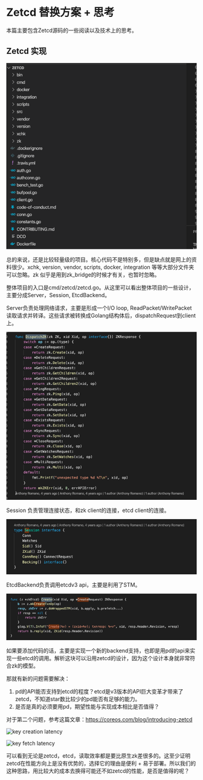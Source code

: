 # Zetcd 替换方案 + 思考

本篇主要包含Zetcd源码的一些阅读以及技术上的思考。



## Zetcd 实现

![image-20200714194941268](./img/image-20200714194941268.png)

总的来说，还是比较轻量级的项目。核心代码不是特别多，但是缺点就是网上的资料很少。xchk, version, vendor, scripts, docker, integration 等等大部分文件夹可以忽略。zk 似乎是用到zk_bridge的时候才有关，也暂时忽略。



整体项目的入口是cmd/zetcd/zetcd.go。从这里可以看出整体项目的一些设计，主要分成Server，Session, EtcdBackend。

Server负责处理网络请求，主要是形成一个I/O loop, ReadPacket/WritePacket 读取请求并转译。这些请求被转换成Golang结构体后，dispatchRequest到client上。

![image-20200714195738319](./img/image-20200714195738319.png)

Session 负责管理连接状态，和zk client的连接，etcd client的连接。

![image-20200714195818969](./img/image-20200714195818969.png)

EtcdBackend负责调用etcdv3 api，主要是利用了STM。

![image-20200714195914931](./img/image-20200714195914931.png)



如果要添加代码的话，主要是实现一个新的backend支持，也即是用pd的api来实现一些etcd的调用。解析这块可以沿用zetcd的设计，因为这个设计本身就非常符合zk的模型。



那就有新的问题需要解决：

1. pd的API能否支持到etcd的程度？etcd是v3版本的API巨大变革才带来了zetcd，不知道star数比较少的pd能否有足够的能力。
2. 是否是真的必须要用pd，期望性能与实现成本相比是否值得？

对于第二个问题，参考这篇文章：https://coreos.com/blog/introducing-zetcd

![key creation latency](https://coreos.com/sites/default/files/inline-images/key-creation-latency_0.png)

![key fetch latency](https://coreos.com/sites/default/files/inline-images/key-fetch-latency_0.png)

可以看到无论是zetcd，etcd，读取效率都是要比原生zk差很多的。这至少证明zetcd在性能方向上是没有优势的，选择它的理由是便利 + 易于部署。所以我们的这种思路，用比较大的成本去换得可能还不如zetcd的性能，是否是值得的呢？
